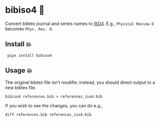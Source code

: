 # bibiso4 📒

Convert bibtex journal and series names to [ISO4](https://en.wikipedia.org/wiki/ISO_4). E.g., `Physical Review D` becomes `Phys. Rev. D`.

## Install 💥

     pipx install bibiso4

## Usage 💥

 The original bibtex file isn't modifie; instead, you should direct output to a new bibtex file. 

    bibiso4 references.bib > references_iso4.bib

If you wish to see the changes, you can do e.g.,

    diff references.bib references_iso4.bib
